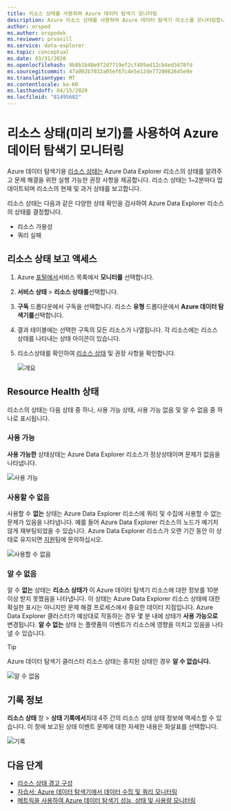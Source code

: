 ```yaml
---
title: 리소스 상태를 사용하여 Azure 데이터 탐색기 모니터링
description: Azure 리소스 상태를 사용하여 Azure 데이터 탐색기 리소스를 모니터링합니다.
author: orspod
ms.author: orspodek
ms.reviewer: prvavill
ms.service: data-explorer
ms.topic: conceptual
ms.date: 03/31/2020
ms.openlocfilehash: 9b8b1b40e972d7719ef2cf495ed12cb4ed3478fd
ms.sourcegitcommit: 47a002b7032a05ef67c4e5e12de7720062645e9e
ms.translationtype: MT
ms.contentlocale: ko-KR
ms.lasthandoff: 04/15/2020
ms.locfileid: "81495602"
---
```

# <a name="monitor-azure-data-explorer-using-resource-health-preview"></a>리소스 상태(미리 보기)를 사용하여 Azure 데이터 탐색기 모니터링

Azure 데이터 탐색기용 [리소스 상태는](/azure/service-health/resource-health-overview) Azure Data Explorer 리소스의 상태를 알려주고 문제 해결을 위한 실행 가능한 권장 사항을 제공합니다. 리소스 상태는 1~2분마다 업데이트되며 리소스의 현재 및 과거 상태를 보고합니다. 

리소스 상태는 다음과 같은 다양한 상태 확인을 검사하여 Azure Data Explorer 리소스의 상태를 결정합니다.
* 리소스 가용성
* 쿼리 실패

## <a name="access-resource-health-reporting"></a>리소스 상태 보고 액세스

1. Azure [포털에서](https://portal.azure.com/)서비스 목록에서 **모니터를** 선택합니다.
1. **서비스 상태** > **리소스 상태를**선택합니다.
1. **구독** 드롭다운에서 구독을 선택합니다. 리소스 **유형** 드롭다운에서 **Azure 데이터 탐색기를**선택합니다.
1. 결과 테이블에는 선택한 구독의 모든 리소스가 나열됩니다. 각 리소스에는 리소스 상태를 나타내는 상태 아이콘이 있습니다.
1. 리소스상태를 확인하여 [리소스 상태](#resource-health-status) 및 권장 사항을 확인합니다.

    ![개요](media/monitor-with-resource-health/resource-health-overview.png)

## <a name="resource-health-status"></a>Resource Health 상태

리소스의 상태는 다음 상태 중 하나, 사용 가능 상태, 사용 가능 없음 및 알 수 없음 중 하나로 표시됩니다.

### <a name="available"></a>사용 가능

**사용 가능한** 상태상태는 Azure Data Explorer 리소스가 정상상태이며 문제가 없음을 나타냅니다.

![사용 가능](media/monitor-with-resource-health/available.png)

### <a name="unavailable"></a>사용할 수 없음

사용할 수 **없는** 상태는 Azure Data Explorer 리소스에 쿼리 및 수집에 사용할 수 없는 문제가 있음을 나타냅니다. 예를 들어 Azure Data Explorer 리소스의 노드가 예기치 않게 재부팅되었을 수 있습니다. Azure Data Explorer 리소스가 오랜 기간 동안 이 상태로 유지되면 [지원]()팀에 문의하십시오.

![사용할 수 없음](media/monitor-with-resource-health/unavailable.png)

### <a name="unknown"></a>알 수 없음

알 수 **없는** 상태는 **리소스 상태가** 이 Azure 데이터 탐색기 리소스에 대한 정보를 10분 이상 받지 못했음을 나타냅니다. 이 상태는 Azure Data Explorer 리소스 상태에 대한 확실한 표시는 아니지만 문제 해결 프로세스에서 중요한 데이터 지점입니다. Azure Data Explorer 클러스터가 예상대로 작동하는 경우 몇 분 내에 상태가 **사용 가능으로** 변경됩니다. **알 수 없는** 상태 는 플랫폼의 이벤트가 리소스에 영향을 미치고 있음을 나타낼 수 있습니다. 

> [!TIP]
> Azure 데이터 탐색기 클러스터 리소스 상태는 중지된 상태인 경우 **알 수 없습니다.**

![알 수 없음](media/monitor-with-resource-health/unknown.png)

## <a name="historical-information"></a>기록 정보

**리소스 상태** 창 > **상태 기록에서**최대 4주 간의 리소스 상태 상태 정보에 액세스할 수 있습니다. 이 창에 보고된 상태 이벤트 문제에 대한 자세한 내용은 화살표를 선택합니다. 

![기록](media/monitor-with-resource-health/healthhistory.png)

## <a name="next-steps"></a>다음 단계

* [리소스 상태 경고 구성](https://docs.microsoft.com/azure/service-health/resource-health-alert-arm-template-guide)
* [자습서: Azure 데이터 탐색기에서 데이터 수집 및 쿼리 모니터링](ingest-data-no-code.md)
* [메트릭을 사용하여 Azure 데이터 탐색기 성능, 상태 및 사용량 모니터링](using-metrics.md)